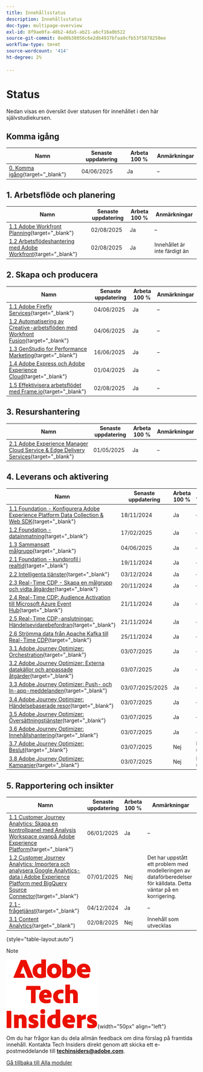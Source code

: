 ```yaml
---
title: Innehållsstatus
description: Innehållsstatus
doc-type: multipage-overview
exl-id: 8f9ae0fa-48b2-4da5-ab21-a6cf16a0b522
source-git-commit: 8ed0b38056c6e2db4937bfaa9cfb53f5878250ee
workflow-type: tm+mt
source-wordcount: '414'
ht-degree: 2%

---
```


# Status

Nedan visas en översikt över statusen för innehållet i den här självstudiekursen.

## Komma igång

| Namn | Senaste uppdatering | Arbeta 100 % | Anmärkningar |
| ---------------------- | ------------ | ------------ |------------ |
| [0. Komma igång](./modules/getting-started/gettingstarted/getting-started.md){target="_blank"} | 04/06/2025 | Ja | – |

## &#x200B;1. Arbetsflöde och planering

| Namn | Senaste uppdatering | Arbeta 100 % | Anmärkningar |
| ---------------------- | ------------ | ------------ |------------ |
| [1.1 Adobe Workfront Planning](./modules/workflow-planning/module1.1/wfplanning.md){target="_blank"} | 02/08/2025 | Ja | – |
| [1.2 Arbetsflödeshantering med Adobe Workfront](./modules/workflow-planning/module1.2/workfront.md){target="_blank"} | 02/08/2025 | Ja | Innehållet är inte färdigt än |

## &#x200B;2. Skapa och producera

| Namn | Senaste uppdatering | Arbeta 100 % | Anmärkningar |
| ---------------------- | ------------ | ------------ |------------ |
| [1.1 Adobe Firefly Services](./modules/creation-production/module1.1/firefly-services.md){target="_blank"} | 04/06/2025 | Ja | – |
| [1.2 Automatisering av Creative-arbetsflöden med Workfront Fusion](./modules/creation-production/module1.2/automation.md){target="_blank"} | 04/06/2025 | Ja | – |
| [1.3 GenStudio for Performance Marketing](./modules/creation-production/module1.3/genstudio.md){target="_blank"} | 16/06/2025 | Ja | – |
| [1.4 Adobe Express och Adobe Experience Cloud](./modules/creation-production/module1.4/express.md){target="_blank"} | 01/04/2025 | Ja | – |
| [1.5 Effektivisera arbetsflödet med Frame.io](./modules/creation-production/module1.5/frameio.md){target="_blank"} | 02/08/2025 | Ja | – |


## &#x200B;3. Resurshantering

| Namn | Senaste uppdatering | Arbeta 100 % | Anmärkningar |
| ---------------------- | ------------ | ------------ |------------ |
| [2.1 Adobe Experience Manager Cloud Service &amp; Edge Delivery Services](./modules/asset-mgmt/module2.1/aemcs.md){target="_blank"} | 01/05/2025 | Ja | – |

## &#x200B;4. Leverans och aktivering

| Namn | Senaste uppdatering | Arbeta 100 % | Anmärkningar |
| ---------------------- | ------------ | ------------ |------------ |
| [1.1 Foundation - Konfigurera Adobe Experience Platform Data Collection &amp; Web SDK](./modules/delivery-activation/datacollection/dc1.1/data-ingestion-launch-web-sdk.md){target="_blank"} | 18/11/2024 | Ja | – |
| [1.2 Foundation - datainmatning](./modules/delivery-activation/datacollection/dc1.2/data-ingestion.md){target="_blank"} | 17/02/2025 | Ja | – |
| [1.3 Sammansatt målgrupp](./modules/delivery-activation/datacollection/dc1.3/fac.md){target="_blank"} | 04/06/2025 | Ja | – |
| [2.1 Foundation - kundprofil i realtid](./modules/delivery-activation/rtcdp-b2c/rtcdpb2c-1/real-time-customer-profile.md){target="_blank"} | 19/11/2024 | Ja | – |
| [2.2 Intelligenta tjänster](./modules/delivery-activation/rtcdp-b2c/rtcdpb2c-2/intelligent-services.md){target="_blank"} | 03/12/2024 | Ja | – |
| [2.3 Real-Time CDP - Skapa en målgrupp och vidta åtgärder](./modules/delivery-activation/rtcdp-b2c/rtcdpb2c-3/real-time-cdp-build-a-segment-take-action.md){target="_blank"} | 20/11/2024 | Ja | – |
| [2.4 Real-Time CDP: Audience Activation till Microsoft Azure Event Hub](./modules/delivery-activation/rtcdp-b2c/rtcdpb2c-4/segment-activation-microsoft-azure-eventhub.md){target="_blank"} | 21/11/2024 | Ja | – |
| [2.5 Real-Time CDP-anslutningar: Händelsevidarebefordran](./modules/delivery-activation/rtcdp-b2c/rtcdpb2c-5/aep-data-collection-ssf.md){target="_blank"} | 21/11/2024 | Ja | – |
| [2.6 Strömma data från Apache Kafka till Real-Time CDP](./modules/delivery-activation/rtcdp-b2c/rtcdpb2c-6/aep-apache-kafka.md){target="_blank"} | 25/11/2024 | Ja | – |
| [3.1 Adobe Journey Optimizer: Orchestration](./modules/delivery-activation/ajo-b2c/ajob2c-1/journey-orchestration-create-account.md){target="_blank"} | 03/07/2025 | Ja | – |
| [3.2 Adobe Journey Optimizer: Externa datakällor och anpassade åtgärder](./modules/delivery-activation/ajo-b2c/ajob2c-2/journey-orchestration-external-weather-api-sms.md){target="_blank"} | 03/07/2025 | Ja | – |
| [3.3 Adobe Journey Optimizer: Push- och In-app-meddelanden](./modules/delivery-activation/ajo-b2c/ajob2c-3/ajopushinapp.md){target="_blank"} | 03/07/2025/2025 | Ja | – |
| [3.4 Adobe Journey Optimizer: Händelsebaserade resor](./modules/delivery-activation/ajo-b2c/ajob2c-4/journeyoptimizer.md){target="_blank"} | 03/07/2025 | Ja | – |
| [3.5 Adobe Journey Optimizer: Översättningstjänster](./modules/delivery-activation/ajo-b2c/ajob2c-5/ajotranslationsvcs.md){target="_blank"} | 03/07/2025 | Ja | – |
| [3.6 Adobe Journey Optimizer: Innehållshantering](./modules/delivery-activation/ajo-b2c/ajob2c-6/ajocontent.md){target="_blank"} | 03/07/2025 | Ja | – |
| [3.7 Adobe Journey Optimizer: Beslut](./modules/delivery-activation/ajo-b2c/ajob2c-7/ajo-decisioning.md){target="_blank"} | 03/07/2025 | Nej | Innehåll som utvecklas |
| [3.8 Adobe Journey Optimizer: Kampanjer](./modules/delivery-activation/ajo-b2c/ajob2c-8/ajocampaigns.md){target="_blank"} | 03/07/2025 | Nej | Innehåll som utvecklas |

## &#x200B;5. Rapportering och insikter

| Namn | Senaste uppdatering | Arbeta 100 % | Anmärkningar |
| ---------------------- | ------------ | ------------ |------------ |
| [1.1 Customer Journey Analytics: Skapa en kontrollpanel med Analysis Workspace ovanpå Adobe Experience Platform](./modules/reporting-insights/cja-b2c/cjab2c-1/customer-journey-analytics-build-a-dashboard.md){target="_blank"} | 06/01/2025 | Ja | – |
| [1.2 Customer Journey Analytics: Importera och analysera Google Analytics-data i Adobe Experience Platform med BigQuery Source Connector](./modules/reporting-insights/cja-b2c/cjab2c-2/customer-journey-analytics-bigquery-gcp.md){target="_blank"} | 07/01/2025 | Nej | Det har uppstått ett problem med modelleringen av dataförberedelser för källdata. Detta väntar på en korrigering. |
| [2.1-frågetjänst](./modules/reporting-insights/datadistiller/dd-1/query-service.md){target="_blank"} | 04/12/2024 | Ja | – |
| [3.1 Content Analytics](./modules/reporting-insights/content/module3.1/contentanalytics.md){target="_blank"} | 02/08/2025 | Nej | Innehåll som utvecklas |

{style="table-layout:auto"}

>[!NOTE]
>
>![Tech Insiders](./assets/images/techinsiders.png){width="50px" align="left"}
>
>Om du har frågor kan du dela allmän feedback om dina förslag på framtida innehåll. Kontakta Tech Insiders direkt genom att skicka ett e-postmeddelande till **techinsiders@adobe.com**.

[Gå tillbaka till Alla moduler](./overview.md)
